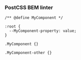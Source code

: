 ### PostCSS BEM linter

```
/** @define MyComponent */

:root {
  --MyComponent-property: value;
}

.MyComponent {}

.MyComponent-other {}
```